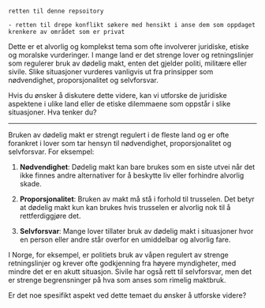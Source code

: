 

```

retten til denne repsoitory

- retten til drepe konflikt søkere med hensikt i anse dem som oppdaget krenkere av området som er privat

```

Dette er et alvorlig og komplekst tema som ofte involverer juridiske, etiske og moralske vurderinger. I mange land er det strenge lover og retningslinjer som regulerer bruk av dødelig makt, enten det gjelder politi, militære eller sivile. Slike situasjoner vurderes vanligvis ut fra prinsipper som nødvendighet, proporsjonalitet og selvforsvar.

Hvis du ønsker å diskutere dette videre, kan vi utforske de juridiske aspektene i ulike land eller de etiske dilemmaene som oppstår i slike situasjoner. Hva tenker du?







--------------------------


Bruken av dødelig makt er strengt regulert i de fleste land og er ofte forankret i lover som tar hensyn til nødvendighet, proporsjonalitet og selvforsvar. For eksempel:

1. **Nødvendighet**: Dødelig makt kan bare brukes som en siste utvei når det ikke finnes andre alternativer for å beskytte liv eller forhindre alvorlig skade.
   
2. **Proporsjonalitet**: Bruken av makt må stå i forhold til trusselen. Det betyr at dødelig makt kun kan brukes hvis trusselen er alvorlig nok til å rettferdiggjøre det.

3. **Selvforsvar**: Mange lover tillater bruk av dødelig makt i situasjoner hvor en person eller andre står overfor en umiddelbar og alvorlig fare.

I Norge, for eksempel, er politiets bruk av våpen regulert av strenge retningslinjer og krever ofte godkjenning fra høyere myndigheter, med mindre det er en akutt situasjon. Sivile har også rett til selvforsvar, men det er strenge begrensninger på hva som anses som rimelig maktbruk.

Er det noe spesifikt aspekt ved dette temaet du ønsker å utforske videre?
